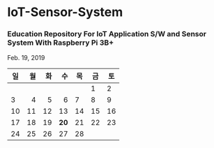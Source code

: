 # IoT-Sensor-System
<h3>Education Repository For IoT Application S/W and Sensor System With Raspberry Pi 3B+</h3>

Feb. 19, 2019

| 일 | 월 | 화 | 수 | 목 | 금 | 토 |
|----|---:|---:|---:|----|----|----|
|    |    |    |    |    | 1  | 2  |
| 3  | 4  | 5  | 6  | 7  | 8  | 9  |
| 10 | 11 | 12 | 13 | 14 | 15 | 16 |
| 17 | 18 | 19 | **20** | 21 | 22 | 23 |
| 24 | 25 | 26 | 27 | 28 |    |    |
